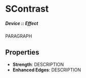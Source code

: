 # SContrast
##### Device :: Effect

PARAGRAPH

## Properties

- **Strength**: DESCRIPTION
- **Enhanced Edges**: DESCRIPTION




